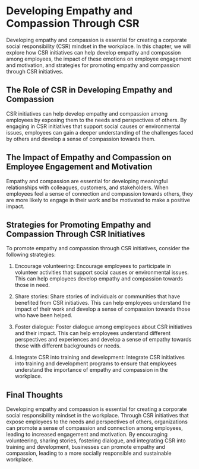 Developing Empathy and Compassion Through CSR
==============================================================================================================

Developing empathy and compassion is essential for creating a corporate social responsibility (CSR) mindset in the workplace. In this chapter, we will explore how CSR initiatives can help develop empathy and compassion among employees, the impact of these emotions on employee engagement and motivation, and strategies for promoting empathy and compassion through CSR initiatives.

The Role of CSR in Developing Empathy and Compassion
----------------------------------------------------

CSR initiatives can help develop empathy and compassion among employees by exposing them to the needs and perspectives of others. By engaging in CSR initiatives that support social causes or environmental issues, employees can gain a deeper understanding of the challenges faced by others and develop a sense of compassion towards them.

The Impact of Empathy and Compassion on Employee Engagement and Motivation
--------------------------------------------------------------------------

Empathy and compassion are essential for developing meaningful relationships with colleagues, customers, and stakeholders. When employees feel a sense of connection and compassion towards others, they are more likely to engage in their work and be motivated to make a positive impact.

Strategies for Promoting Empathy and Compassion Through CSR Initiatives
-----------------------------------------------------------------------

To promote empathy and compassion through CSR initiatives, consider the following strategies:

1. Encourage volunteering: Encourage employees to participate in volunteer activities that support social causes or environmental issues. This can help employees develop empathy and compassion towards those in need.

2. Share stories: Share stories of individuals or communities that have benefited from CSR initiatives. This can help employees understand the impact of their work and develop a sense of compassion towards those who have been helped.

3. Foster dialogue: Foster dialogue among employees about CSR initiatives and their impact. This can help employees understand different perspectives and experiences and develop a sense of empathy towards those with different backgrounds or needs.

4. Integrate CSR into training and development: Integrate CSR initiatives into training and development programs to ensure that employees understand the importance of empathy and compassion in the workplace.

Final Thoughts
--------------

Developing empathy and compassion is essential for creating a corporate social responsibility mindset in the workplace. Through CSR initiatives that expose employees to the needs and perspectives of others, organizations can promote a sense of compassion and connection among employees, leading to increased engagement and motivation. By encouraging volunteering, sharing stories, fostering dialogue, and integrating CSR into training and development, businesses can promote empathy and compassion, leading to a more socially responsible and sustainable workplace.

